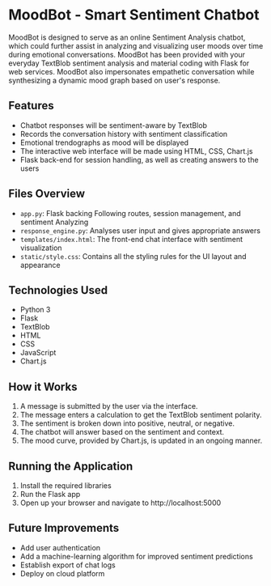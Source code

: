 # MoodBot - Smart Sentiment Chatbot

MoodBot is designed to serve as an online Sentiment Analysis chatbot, which could further assist in analyzing and visualizing user moods over time during emotional conversations. MoodBot has been provided with your everyday TextBlob sentiment analysis and material coding with Flask for web services. MoodBot also impersonates empathetic conversation while synthesizing a dynamic mood graph based on user's response.

## Features

- Chatbot responses will be sentiment-aware by TextBlob
- Records the conversation history with sentiment classification
- Emotional trendographs as mood will be displayed
- The interactive web interface will be made using HTML, CSS, Chart.js
- Flask back-end for session handling, as well as creating answers to the users

## Files Overview

- `app.py`: Flask backing Following routes, session management, and sentiment Analyzing
- `response_engine.py`: Analyses user input and gives appropriate answers
- `templates/index.html`: The front-end chat interface with sentiment visualization
- `static/style.css`: Contains all the styling rules for the UI layout and appearance

## Technologies Used

- Python 3
- Flask
- TextBlob
- HTML
- CSS
- JavaScript
- Chart.js

## How it Works

1. A message is submitted by the user via the interface.
2. The message enters a calculation to get the TextBlob sentiment polarity.
3. The sentiment is broken down into positive, neutral, or negative.
4. The chatbot will answer based on the sentiment and context.
5. The mood curve, provided by Chart.js, is updated in an ongoing manner.

## Running the Application

1. Install the required libraries
2. Run the Flask app
3. Open up your browser and navigate to http://localhost:5000

## Future Improvements

- Add user authentication
- Add a machine-learning algorithm for improved sentiment predictions
- Establish export of chat logs
- Deploy on cloud platform
